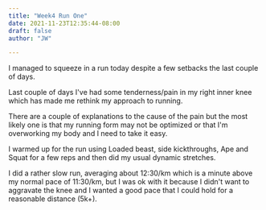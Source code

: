 ```yaml
---
title: "Week4 Run One"
date: 2021-11-23T12:35:44-08:00
draft: false
author: "JW"

---
```

I managed to squeeze in a run today despite a few setbacks the last couple of days.

<!--more-->


Last couple of days I've had some tenderness/pain in my right inner knee which has made me rethink my approach to running.

There are a couple of explanations to the cause of the pain but the most likely one is that my running form may not be optimized or that I'm overworking my body and I need to take it easy.

I warmed up for the run using Loaded beast, side kickthroughs, Ape and Squat for a few reps and then did my usual dynamic stretches.

I did a rather slow run, averaging about 12:30/km which is a minute above my normal pace of 11:30/km, but I was ok with it because I didn't want to aggravate the knee and I wanted a good pace that I could hold for a reasonable distance (5k+).


